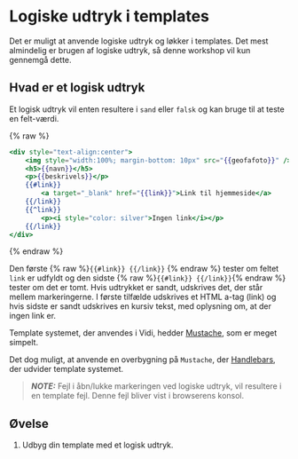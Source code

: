 # Logiske udtryk i templates

Det er muligt at anvende logiske udtryk og løkker i templates. Det mest almindelig er brugen af logiske udtryk, så 
denne workshop vil kun gennemgå dette.

## Hvad er et logisk udtryk

Et logisk udtryk vil enten resultere i `sand` eller `falsk` og kan bruge til at teste en felt-værdi.

{% raw %}
```handlebars
<div style="text-align:center">
    <img style="width:100%; margin-bottom: 10px" src="{{geofafoto}}" />
    <h5>{{navn}}</h5>
    <p>{{beskrivels}}</p>
    {{#link}}
        <a target="_blank" href="{{link}}">Link til hjemmeside</a>
    {{/link}}
    {{^link}}
        <p><i style="color: silver">Ingen link</i></p>
    {{/link}}
</div>
```
{% endraw %}

Den første {% raw %}`{{#link}} {{/link}}` {% endraw %} tester om feltet `link` er udfyldt og den sidste {% raw %}`{{#link}} {{/link}}`{% endraw %} tester om det er tomt. 
Hvis udtrykket er sandt, udskrives det, der står mellem markeringerne. I første tilfælde udskrives et HTML a-tag (link) og hvis sidste er 
sandt udskrives en kursiv tekst, med oplysning om, at der ingen link er.

Template systemet, der anvendes i Vidi, hedder [Mustache](https://mustache.github.io/mustache.5.html), som er meget simpelt. 

Det dog muligt, at anvende en overbygning på `Mustache`, der [Handlebars](https://handlebarsjs.com), der udvider template systemet. 

> **_NOTE:_**  Fejl i åbn/lukke markeringen ved logiske udtryk, vil resultere i en template fejl. Denne fejl bliver vist i browserens konsol.

## Øvelse

1. Udbyg din template med et logisk udtryk.

